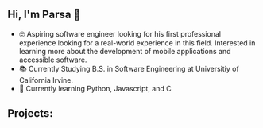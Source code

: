 ## Hi, I'm Parsa 👋

- 🤓 Aspiring software engineer looking for his first professional experience looking for a real-world experience in this field. Interested in learning more about the development of mobile applications and accessible software. 
- 📚 Currently Studying B.S. in Software Engineering at Universitiy of California Irvine.
- 🌱 Currently learning Python, Javascript, and C

## Projects:

<!--
**ParsaDj/ParsaDj** is a ✨ _special_ ✨ repository because its `README.md` (this file) appears on your GitHub profile.

Here are some ideas to get you started:

- 🔭 I’m currently working on ...
- 🌱 I’m currently learning ...
- 👯 I’m looking to collaborate on ...
- 🤔 I’m looking for help with ...
- 💬 Ask me about ...
- 📫 How to reach me: ...
- 😄 Pronouns: ...
- ⚡ Fun fact: ...
-->
